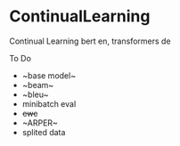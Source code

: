 # ContinualLearning
Continual Learning
bert en, transformers de

To Do
- ~base model~
- ~beam~
- ~bleu~
- minibatch eval
- ~~ewc~~
- ~ARPER~
- splited data
